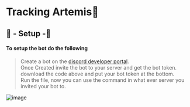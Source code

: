 # Tracking Artemis🚀

## 📜 - Setup -📜
#### To setup the bot do the following
> Create a bot on the [discord developer portal](https://discord.com/developers/applications).\
> Once Created invite the bot to your server and get the bot token.\
> download the code above and put your bot token at the bottom.\
> Run the file, now you can use the command in what ever server you invited your bot to.

![image](https://user-images.githubusercontent.com/98252854/202301478-00983582-1e73-48e3-82b6-cfed51876e30.png)
